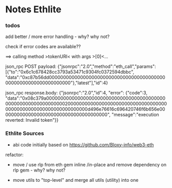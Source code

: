 # Notes Ethlite


### todos


add better / more error handling - why? why not?

check if error codes are available??

==> calling method >tokenURI< with args >[0]<...

json_rpc POST payload:
{"jsonrpc":"2.0","method":"eth_call","params":[{"to":"0x6c1c678428cc3793a53471c9304fc0372594dbbc",
"data":"0xc87b56dd0000000000000000000000000000000000000000000000000000000000000000"},"latest"],"id":4}

json_rpc response.body:
{"jsonrpc":"2.0","id":4,
"error":
  {"code":3,
   "data":"0x08c379a00000000000000000000000000000000000000000000000000000000000000020000000000000000000000000000000000000000000000000000000000000000d496e76616c696420746f6b656e00000000000000000000000000000000000000",
   "message":"execution reverted: Invalid token"}}




###  Ethlite Sources

- abi code initially based on <https://github.com/Bloxy-info/web3-eth>


refactor:

- move / use rlp from eth gem  inline /in-place
  and remove dependency on rlp gem - why? why not?

- move utils  to  "top-level" and merge all utils (utility) into one



